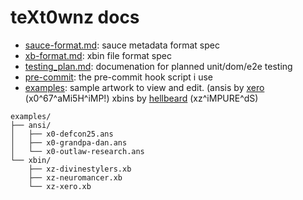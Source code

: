 # teXt0wnz docs

- [sauce-format.md](sauce-format.md): sauce metadata format spec
- [xb-format.md](xb-format.md): xbin file format spec
- [testing_plan.md](testing_plan.md): documenation for planned unit/dom/e2e testing
- [pre-commit](pre-commit): the pre-commit hook script i use
- [examples](examples): sample artwork to view and edit. (ansis by [xero](https://16colo.rs/artist/xero) (x0^67^aMi5H^iMP!) xbins by [hellbeard](https://16colo.rs/artist/hellbeard) (xz^iMPURE^dS)

```
examples/
├── ansi/
│   ├── x0-defcon25.ans
│   ├── x0-grandpa-dan.ans
│   └── x0-outlaw-research.ans
└── xbin/
    ├── xz-divinestylers.xb
    ├── xz-neuromancer.xb
    └── xz-xero.xb
```

